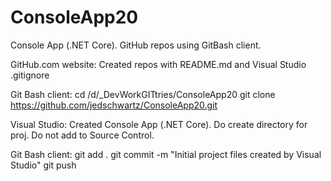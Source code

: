 # ConsoleApp20
Console App (.NET Core).  GitHub repos using GitBash client.

GitHub.com website: 
Created repos with README.md and Visual Studio .gitignore

Git Bash client: 
cd /d/_DevWorkGITtries/ConsoleApp20
git clone https://github.com/jedschwartz/ConsoleApp20.git

Visual Studio: 
Created Console App (.NET Core). Do create directory for proj. Do not add to Source Control.

Git Bash client: 
git add .
git commit -m "Initial project files created by Visual Studio"
git push
